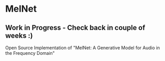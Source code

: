 # MelNet

## Work in Progress - Check back in couple of weeks :)

Open Source Implementation of "MelNet: A Generative Model for Audio in the Frequency Domain"
